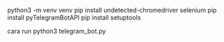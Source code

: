 python3 -m venv venv
pip install undetected-chromedriver selenium
pip install pyTelegramBotAPI
pip install setuptools

cara run 
python3 telegram_bot.py       